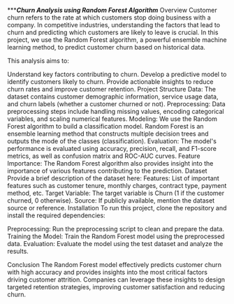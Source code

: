   **************************Churn Analysis using Random Forest Algorithm***********************
Overview
Customer churn refers to the rate at which customers stop doing business with a company. In competitive industries, understanding the factors that lead to churn and predicting which customers are likely to leave is crucial. In this project, we use the Random Forest algorithm, a powerful ensemble machine learning method, to predict customer churn based on historical data.

This analysis aims to:

Understand key factors contributing to churn.
Develop a predictive model to identify customers likely to churn.
Provide actionable insights to reduce churn rates and improve customer retention.
Project Structure
Data: The dataset contains customer demographic information, service usage data, and churn labels (whether a customer churned or not).
Preprocessing: Data preprocessing steps include handling missing values, encoding categorical variables, and scaling numerical features.
Modeling: We use the Random Forest algorithm to build a classification model. Random Forest is an ensemble learning method that constructs multiple decision trees and outputs the mode of the classes (classification).
Evaluation: The model's performance is evaluated using accuracy, precision, recall, and F1-score metrics, as well as confusion matrix and ROC-AUC curves.
Feature Importance: The Random Forest algorithm also provides insight into the importance of various features contributing to the prediction.
Dataset
Provide a brief description of the dataset here:
Features: List of important features such as customer tenure, monthly charges, contract type, payment method, etc.
Target Variable: The target variable is Churn (1 if the customer churned, 0 otherwise).
Source: If publicly available, mention the dataset source or reference.
Installation
To run this project, clone the repository and install the required dependencies:

Preprocessing: Run the preprocessing script to clean and prepare the data.
Training the Model: Train the Random Forest model using the preprocessed data.
Evaluation: Evaluate the model using the test dataset and analyze the results.

Conclusion
The Random Forest model effectively predicts customer churn with high accuracy and provides insights into the most critical factors driving customer attrition. Companies can leverage these insights to design targeted retention strategies, improving customer satisfaction and reducing churn.
